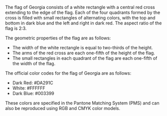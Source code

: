 The flag of Georgia consists of a white rectangle with a central red cross extending to the edge of the flag. Each of the four quadrants formed by the cross is filled with small rectangles of alternating colors, with the top and bottom in dark blue and the left and right in dark red. The aspect ratio of the flag is 2:3.

The geometric properties of the flag are as follows:

- The width of the white rectangle is equal to two-thirds of the height.
- The arms of the red cross are each one-fifth of the height of the flag.
- The small rectangles in each quadrant of the flag are each one-fifth of the width of the flag.

The official color codes for the flag of Georgia are as follows:

- Dark Red: #DA291C
- White: #FFFFFF
- Dark Blue: #003399

These colors are specified in the Pantone Matching System (PMS) and can also be reproduced using RGB and CMYK color models.